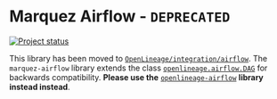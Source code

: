 # Marquez Airflow - `DEPRECATED`

[![Project status](https://img.shields.io/badge/status-deprecated-orange.svg)]()

This library has been moved to [`OpenLineage/integration/airflow`](https://github.com/OpenLineage/OpenLineage/tree/main/integration/airflow). The `marquez-airflow` library extends the class [`openlineage.airflow.DAG`](https://github.com/OpenLineage/OpenLineage/blob/main/integration/airflow/openlineage/airflow/dag.py) for backwards compatibility. **Please use the** [`openlineage-airflow`](https://pypi.org/project/openlineage-airflow) **library instead instead**.
